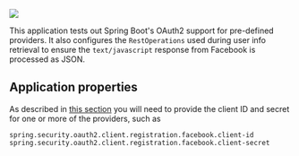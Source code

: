
[![](https://img.shields.io/badge/Medium-Read-lightgrey.svg)](https://medium.com/@itzgeoff/fine-tuning-oauth2-in-spring-boot-3f1eff1ea4c0)

This application tests out Spring Boot's OAuth2 support for pre-defined providers. It also
configures the `RestOperations` used during user info retrieval to ensure the `text/javascript`
response from Facebook is processed as JSON.

## Application properties

As described in [this section](https://docs.spring.io/spring-boot/docs/current/reference/html/boot-features-security.html#boot-features-security-oauth2-client)
you will need to provide the client ID and secret for one or more of the providers, such as

```
spring.security.oauth2.client.registration.facebook.client-id
spring.security.oauth2.client.registration.facebook.client-secret
```